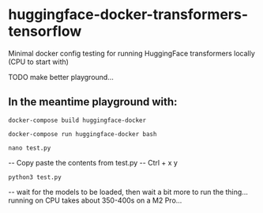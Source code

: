 # huggingface-docker-transformers-tensorflow
Minimal docker config testing for running HuggingFace transformers locally (CPU to start with)

TODO make better playground... 

## In the meantime playground with: 

```docker-compose build huggingface-docker```

```docker-compose run huggingface-docker bash```

```nano test.py```

 -- Copy paste the contents from test.py --  Ctrl + x y

```python3 test.py```

 -- wait for the models to be loaded, then wait a bit more to run the thing... running on CPU takes about 350-400s on a M2 Pro... 
